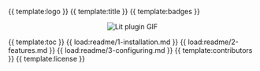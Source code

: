 {{ template:logo }}
{{ template:title }}
{{ template:badges }}

<p align="center">
  <img src="https://raw.githubusercontent.com/runem/ts-lit-plugin/master/documentation/asset/lit-plugin.gif" alt="Lit plugin GIF"/>
</p>

{{ template:toc }}
{{ load:readme/1-installation.md }}
{{ load:readme/2-features.md }}
{{ load:readme/3-configuring.md }}
{{ template:contributors }}
{{ template:license }}
